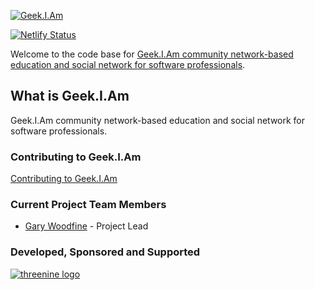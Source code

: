[![Geek.I.Am ](https://github.com/threenine/geekiam/blob/master/src/assets/images/logo.png)](https://geekiam.io)

[![Netlify Status](https://api.netlify.com/api/v1/badges/8efb3bdf-7233-4af4-8ce4-4ef961592200/deploy-status)](https://app.netlify.com/sites/geekiam/deploys)

Welcome to the code base for [Geek.I.Am community network-based education and social network for software professionals](https://geekiam.io "Geek.I.Am Website").

## What is Geek.I.Am

Geek.I.Am community network-based education and social network for software professionals.

### Contributing to Geek.I.Am

[Contributing to Geek.I.Am](https://github.com/threenine/geekiam/blob/master/CONTRIBUTING.md)

### Current Project Team Members

* [Gary Woodfine](https://github.com/garywoodfine) - Project Lead
 
 
 ### Developed, Sponsored and Supported 
 
[![threenine logo](http://static.threenine.co.uk/img/github_footer.png)](https://threenine.co.uk/)
